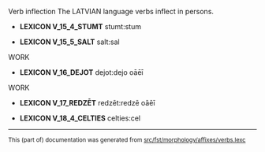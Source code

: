 Verb inflection
The LATVIAN language verbs inflect in persons.

* **LEXICON V_15_4_STUMT** stumt:stum

* **LEXICON V_15_5_SALT** salt:sal

WORK

* **LEXICON V_16_DEJOT** dejot:dejo oāēī

WORK

* **LEXICON V_17_REDZĒT** redzēt:redzē oāēī

* **LEXICON V_18_4_CELTIES** celties:cel

* * *

<small>This (part of) documentation was generated from [src/fst/morphology/affixes/verbs.lexc](https://github.com/giellalt/lang-lav/blob/main/src/fst/morphology/affixes/verbs.lexc)</small>
